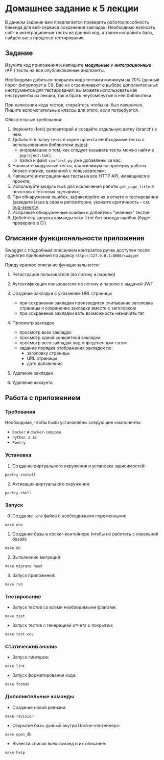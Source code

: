 # Домашнее задание к 5 лекции

В данном задании вам предлагается проверить работоспособность бэкенда для веб-сервиса сохранения закладок.
Необходимо написать unit- и интеграционные тесты на данный код, а также исправить баги, найденные в процессе тестирования.


## Задание

Изучите код приложения и напишите _**модульные**_ и _**интеграционные**_ (API) тесты на все опубликованные эндпоинты.

Необходимо добиться покрытия кода тестами минимум на 70% (данный порог фигурирует в CI). 
Вас не ограничивают в выборе дополнительных инструментов для тестирования: вы можете использовать как инструменты из лекции, так и брать неупомянутые в ней библиотеки.

При написании кода тестов, старайтесь чтобы он был лаконичен. Пишите вспомогательные классы для этого, если потребуется.

Обязательные требования:
1. Форкните (fork) репозиторий и создайте отдельную ветку (branch) в нем.
2. Добавьте в папку `tests` в корне проекта необходимые тесты с использованием библиотеки [pytest](https://docs.pytest.org/en/7.1.x/):
   - информацию о том, как следует называть тесты можно найти в `pyproject.toml`;
   - папка и файл `conftext.py` уже добавлены за вас;
3. Напишите модульные тесты, как минимум на проверку работы бизнес-логики, связанной с пользователям;
4. Напишите интеграционные тесты на все HTTP API, имеющиеся в проекте;
5. Используйте модуль `Mock` для исключения работы `get_page_title` в некоторых тестовых сценариях;
6. При обнаружении ошибок, зафиксируйте их в отчете о тестировании (заведите issue в своем репозитории, укажите критичность - см. [bug-severity](https://www.software-testing.by/blog/bug-severity/).
7. Исправьте обнаруженные ошибки и добейтесь "зеленых" тестов
8. Добейтесь запуска команды `make lint` без вывода ошибок (будет проверено в CI)

## Описание функциональности приложения

Swagger с подробным описанием контрактов ручек доступен после поднятия приложения по адресу `http://127.0.0.1:8000/swagger`

Приду краткое описание функциональности:

1) Регистрация пользователя (по логину и паролю)
2) Аутентификация пользователя по логину и паролю с выдачей JWT
3) Создание закладки с указанием URL страницы
   - при сохранении закладки производится считывание заголовка страницы и сохранение закладки вместе с заголовком
   - при сохранении закладки есть возможность назначить тэг

4) Просмотр закладок
    - просмотр всех закладок
    - просмотр одной конкретной закладки
    - просмотр всех закладок под определенным тэгом
    - задание порядка отображения закладок по:
      - заголовку страницы
      - URL страницы
      - дате добавления
5) Удаление закладки
6) Удаление аккаунта

## Работа с приложением

### Требования

Необходимо, чтобы были установлены следующие компоненты:

- `Docker` и `docker-compose`
- `Python 3.10`
- `Poetry`

### Установка

1. Создание виртуального окружения и установка зависимостей:
```commandline
poetry install
```

2. Активация виртуального окружения:

```commandline
poetry shell
```


### Запуск

0. Создание `.env` файла с необходимыми переменными:
```commandline
make env
```

1. Создание базы в docker-контейнере (чтобы не работать с локальной базой):
```commandline
make db
```
2. Выполнение миграций:
```commandline
make migrate head
```
3. Запуск приложения:
```commandline
make run
```

### Тестирование

- Запуск тестов со всеми необходимыми флагами:
```commandline
make test
```

- Запуск тестов с генерацией отчета о покрытии:
```commandline
make test-cov
```

### Статический анализ

- Запуск линтеров:
```commandline
make lint
```

- Запуск форматирования кода:
```commandline
make format
```

### Дополнительные команды

- Создание новой ревизии:
```commandline
make revision
```
- Открытие базы данных внутри Docker-контейнера:
```commandline
make open_db
```

- Вывести список всех команд и их описание:
```commandline
make help
```
